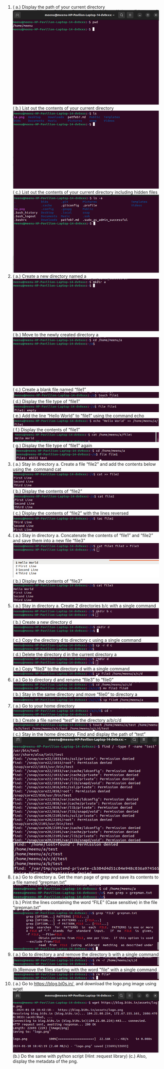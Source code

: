 1. ( a.) Display the path of your current directory ![1a](https://github.com/meenusince2004/bi0s/blob/master/screenshot1.png)
( b.) List out the contents of your current directory ![1b](https://github.com/meenusince2004/bi0s/blob/master/screenshot2.png)
( c.) List out the contents of your current directory including hidden files ![1c](https://github.com/meenusince2004/bi0s/blob/master/screenshot3.png)
2. ( a.) Create a new directory named a ![2a](https://github.com/meenusince2004/bi0s/blob/master/screenshot4.png)
( b.) Move to the newly created directory a ![2b](https://github.com/meenusince2004/bi0s/blob/master/screenshot5.png)
( c.) Create a blank file named “file1” ![2c](https://github.com/meenusince2004/bi0s/blob/master/screenshot6.png)
( d.) Display the file type of “file1” ![2d](https://github.com/meenusince2004/bi0s/blob/master/screenshot7.png)
( e.) Add the line “Hello World” to “file1” using the command echo ![2e](https://github.com/meenusince2004/bi0s/blob/master/screenshot8.png) 
( f.) Display the contents of “file1” ![2f](https://github.com/meenusince2004/bi0s/blob/master/screenshot9.png)
( g.) Display the file type of “file1” again ![2g](https://github.com/meenusince2004/bi0s/blob/master/screenshot10.png)
3. ( a.) Stay in directory a. Create a file “file2” and add the contents below using the  command cat ![3a](https://github.com/meenusince2004/bi0s/blob/master/screenshot11.png)
( b.) Display the contents of “file2” ![3b](https://github.com/meenusince2004/bi0s/blob/master/screenshot12.png)
( c.) Display the contents of “file2” with the lines reversed ![3c](https://github.com/meenusince2004/bi0s/blob/master/screenshot13.png)
4. ( a.) Stay in directory a. Concatenate the contents of “file1” and “file2” and save them into a new file “file3” ![4ai](https://github.com/meenusince2004/bi0s/blob/master/screenshot14i.png)
![4aii](https://github.com/meenusince2004/bi0s/blob/master/screenshot14ii.png)
( b.) Display the contents of “file3” ![4b](https://github.com/meenusince2004/bi0s/blob/master/screenshot15.png)
5. ( a.) Stay in directory a. Create 2 directories b/c with a single command ![5a](https://github.com/meenusince2004/bi0s/blob/master/screenshot16.png)
( b.) Create a new directory d ![5b](https://github.com/meenusince2004/bi0s/blob/master/screenshot17.png)
( c.) Copy the directory d to directory c using a single command ![5c](https://github.com/meenusince2004/bi0s/blob/master/screenshot18.png)
( d.) Delete the directory d in the current directory a ![5d](https://github.com/meenusince2004/bi0s/blob/master/screenshot19.png)
( e.) Copy “file3” to the directory d with a single command ![5e](https://github.com/meenusince2004/bi0s/blob/master/screenshot20.png)
6. ( a.) Go to directory d and rename “file3” to “file0” ![6a](https://github.com/meenusince2004/bi0s/blob/master/screenshot21.png)
( b.) Stay in the same directory and move “file0” to directory a ![6b](https://github.com/meenusince2004/bi0s/blob/master/screenshot22.png)
7. ( a.) Go to your home directory ![7a](https://github.com/meenusince2004/bi0s/blob/master/screenshot23.png)
( b.) Create a file named “test” in the directory a/b/c/d ![7b](https://github.com/meenusince2004/bi0s/blob/master/screenshot24.png)
( c.) Stay in the home directory. Find and display the path of “test” ![7ci](https://github.com/meenusince2004/bi0s/blob/master/screenshot25i.png)
![7cii](https://github.com/meenusince2004/bi0s/blob/master/screenshot25ii.png)
8. ( a.) Go to directory a. Get the man page of grep and save its contents to a file named “grepman.txt” ![8a](https://github.com/meenusince2004/bi0s/blob/master/screenshot26.png) 
( b.) Print the lines containing the word “FILE” (Case sensitive) in the file “grepman.txt” ![8b](https://github.com/meenusince2004/bi0s/blob/master/screenshot27.png)
9. ( a.) Go to directory a and remove the directory b with a single command ![9a](https://github.com/meenusince2004/bi0s/blob/master/screenshot28.png)
(b.)Remove the files starting with the word "file" with a single command ![9b](https://github.com/meenusince2004/bi0s/blob/master/screenshot29.png)
10. ( a.) Go to https://blog.bi0s.in/  and download the logo.png image using wget ![10a](https://github.com/meenusince2004/bi0s/blob/master/bashchallenges/screenshot30.png)
(b.) Do the same with python script (Hint :request library) 
(c.) Also, display the metadata of the png.
